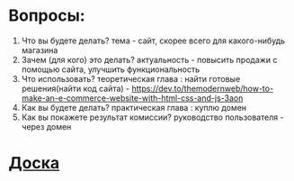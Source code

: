 # Вопросы:
1. Что вы будете делать? тема - сайт, скорее всего для какого-нибудь магазина
2. Зачем (для кого) это делать? актуальность - повысить продажи с помощью сайта, улучшить функциональность
3. Что использовать? теоретическая глава : найти готовые решения(найти код сайта) - https://dev.to/themodernweb/how-to-make-an-e-commerce-website-with-html-css-and-js-3aon
4. Как вы будете делать? практическая глава : куплю домен 
5. Как вы покажете результат комиссии? руководство пользователя - через домен

# [Доска](https://ru.yougile.com/team/ac02a06127a4/%D0%9F%D1%80%D0%B8%D0%BC%D0%B5%D1%80-%D0%BF%D1%80%D0%BE%D0%B5%D0%BA%D1%82%D0%B0/exz)

